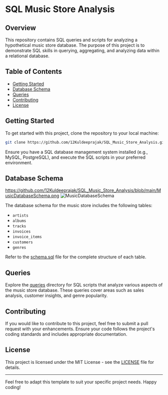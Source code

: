 
# SQL Music Store Analysis

## Overview

This repository contains SQL queries and scripts for analyzing a hypothetical music store database. The purpose of this project is to demonstrate SQL skills in querying, aggregating, and analyzing data within a relational database.

## Table of Contents

- [Getting Started](#getting-started)
- [Database Schema](#database-schema)
- [Queries](#queries)
- [Contributing](#contributing)
- [License](#license)

## Getting Started

To get started with this project, clone the repository to your local machine:

```bash
git clone https://github.com/12Kuldeeprajak/SQL_Music_Store_Analysis.git
```

Ensure you have a SQL database management system installed (e.g., MySQL, PostgreSQL), and execute the SQL scripts in your preferred environment.

## Database Schema
https://github.com/12Kuldeeprajak/SQL_Music_Store_Analysis/blob/main/MusicDatabaseSchema.png
![MusicDatabaseSchema](https://github.com/12Kuldeeprajak/SQL_Music_Store_Analysis/assets/114775510/eb304b29-a839-47b9-b244-68e1f017c67f)

The database schema for the music store includes the following tables:

- `artists`
- `albums`
- `tracks`
- `invoices`
- `invoice_items`
- `customers`
- `genres`

Refer to the [schema.sql](schema.sql) file for the complete structure of each table.

## Queries

Explore the [queries](queries/) directory for SQL scripts that analyze various aspects of the music store database. These queries cover areas such as sales analysis, customer insights, and genre popularity.

## Contributing

If you would like to contribute to this project, feel free to submit a pull request with your enhancements. Ensure your code follows the project's coding standards and includes appropriate documentation.

## License

This project is licensed under the MIT License - see the [LICENSE](LICENSE) file for details.

---

Feel free to adapt this template to suit your specific project needs. Happy coding!
